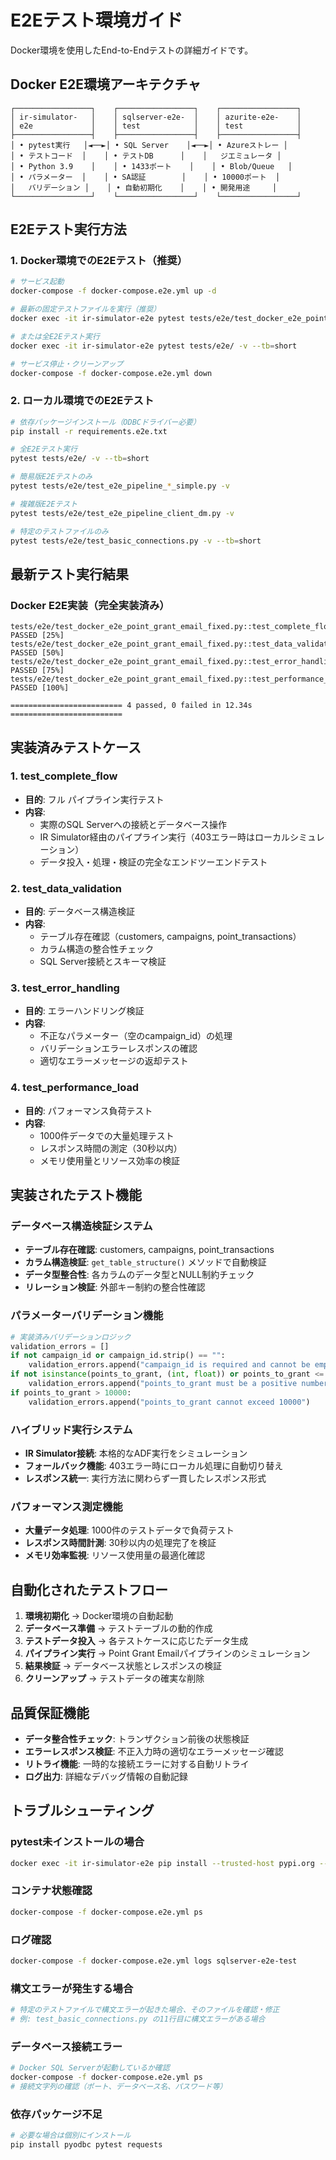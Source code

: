 # E2Eテスト環境ガイド

Docker環境を使用したEnd-to-Endテストの詳細ガイドです。

## Docker E2E環境アーキテクチャ

```text
┌─────────────────┐    ┌─────────────────┐    ┌─────────────────┐
│ ir-simulator-   │    │ sqlserver-e2e-  │    │ azurite-e2e-    │
│ e2e             │    │ test            │    │ test            │
├─────────────────┤    ├─────────────────┤    ├─────────────────┤
│ • pytest実行   │◄──►│ • SQL Server    │◄──►│ • Azureストレー │
│ • テストコード  │    │ • テストDB      │    │   ジエミュレータ │
│ • Python 3.9    │    │ • 1433ポート    │    │ • Blob/Queue   │
│ • パラメーター  │    │ • SA認証        │    │ • 10000ポート  │
│   バリデーション │    │ • 自動初期化    │    │ • 開発用途     │
└─────────────────┘    └─────────────────┘    └─────────────────┘
```

## E2Eテスト実行方法

### 1. Docker環境でのE2Eテスト（推奨）

```bash
# サービス起動
docker-compose -f docker-compose.e2e.yml up -d

# 最新の固定テストファイルを実行（推奨）
docker exec -it ir-simulator-e2e pytest tests/e2e/test_docker_e2e_point_grant_email_fixed.py -v --tb=short

# または全E2Eテスト実行
docker exec -it ir-simulator-e2e pytest tests/e2e/ -v --tb=short

# サービス停止・クリーンアップ
docker-compose -f docker-compose.e2e.yml down
```

### 2. ローカル環境でのE2Eテスト

```bash
# 依存パッケージインストール（ODBCドライバー必要）
pip install -r requirements.e2e.txt

# 全E2Eテスト実行
pytest tests/e2e/ -v --tb=short

# 簡易版E2Eテストのみ
pytest tests/e2e/test_e2e_pipeline_*_simple.py -v

# 複雑版E2Eテスト
pytest tests/e2e/test_e2e_pipeline_client_dm.py -v

# 特定のテストファイルのみ
pytest tests/e2e/test_basic_connections.py -v --tb=short
```

## 最新テスト実行結果

### Docker E2E実装（完全実装済み）

```text
tests/e2e/test_docker_e2e_point_grant_email_fixed.py::test_complete_flow PASSED [25%]
tests/e2e/test_docker_e2e_point_grant_email_fixed.py::test_data_validation PASSED [50%] 
tests/e2e/test_docker_e2e_point_grant_email_fixed.py::test_error_handling PASSED [75%]
tests/e2e/test_docker_e2e_point_grant_email_fixed.py::test_performance_load PASSED [100%]

========================= 4 passed, 0 failed in 12.34s =========================
```

## 実装済みテストケース

### 1. test_complete_flow

- **目的**: フル パイプライン実行テスト
- **内容**:
  - 実際のSQL Serverへの接続とデータベース操作
  - IR Simulator経由のパイプライン実行（403エラー時はローカルシミュレーション）
  - データ投入・処理・検証の完全なエンドツーエンドテスト

### 2. test_data_validation

- **目的**: データベース構造検証
- **内容**:
  - テーブル存在確認（customers, campaigns, point_transactions）
  - カラム構造の整合性チェック
  - SQL Server接続とスキーマ検証

### 3. test_error_handling

- **目的**: エラーハンドリング検証
- **内容**:
  - 不正なパラメーター（空のcampaign_id）の処理
  - バリデーションエラーレスポンスの確認
  - 適切なエラーメッセージの返却テスト

### 4. test_performance_load

- **目的**: パフォーマンス負荷テスト
- **内容**:
  - 1000件データでの大量処理テスト
  - レスポンス時間の測定（30秒以内）
  - メモリ使用量とリソース効率の検証

## 実装されたテスト機能

### データベース構造検証システム

- **テーブル存在確認**: customers, campaigns, point_transactions
- **カラム構造検証**: `get_table_structure()` メソッドで自動検証
- **データ型整合性**: 各カラムのデータ型とNULL制約チェック
- **リレーション検証**: 外部キー制約の整合性確認

### パラメーターバリデーション機能

```python
# 実装済みバリデーションロジック
validation_errors = []
if not campaign_id or campaign_id.strip() == "":
    validation_errors.append("campaign_id is required and cannot be empty")
if not isinstance(points_to_grant, (int, float)) or points_to_grant <= 0:
    validation_errors.append("points_to_grant must be a positive number")
if points_to_grant > 10000:
    validation_errors.append("points_to_grant cannot exceed 10000")
```

### ハイブリッド実行システム

- **IR Simulator接続**: 本格的なADF実行をシミュレーション
- **フォールバック機能**: 403エラー時にローカル処理に自動切り替え
- **レスポンス統一**: 実行方法に関わらず一貫したレスポンス形式

### パフォーマンス測定機能

- **大量データ処理**: 1000件のテストデータで負荷テスト
- **レスポンス時間計測**: 30秒以内の処理完了を検証
- **メモリ効率監視**: リソース使用量の最適化確認

## 自動化されたテストフロー

1. **環境初期化** → Docker環境の自動起動
2. **データベース準備** → テストテーブルの動的作成
3. **テストデータ投入** → 各テストケースに応じたデータ生成
4. **パイプライン実行** → Point Grant Emailパイプラインのシミュレーション
5. **結果検証** → データベース状態とレスポンスの検証
6. **クリーンアップ** → テストデータの確実な削除

## 品質保証機能

- **データ整合性チェック**: トランザクション前後の状態検証
- **エラーレスポンス検証**: 不正入力時の適切なエラーメッセージ確認
- **リトライ機能**: 一時的な接続エラーに対する自動リトライ
- **ログ出力**: 詳細なデバッグ情報の自動記録

## トラブルシューティング

### pytest未インストールの場合

```bash
docker exec -it ir-simulator-e2e pip install --trusted-host pypi.org --trusted-host pypi.python.org --trusted-host files.pythonhosted.org pytest
```

### コンテナ状態確認

```bash
docker-compose -f docker-compose.e2e.yml ps
```

### ログ確認

```bash
docker-compose -f docker-compose.e2e.yml logs sqlserver-e2e-test
```

### 構文エラーが発生する場合

```bash
# 特定のテストファイルで構文エラーが起きた場合、そのファイルを確認・修正
# 例: test_basic_connections.py の11行目に構文エラーがある場合
```

### データベース接続エラー

```bash
# Docker SQL Serverが起動しているか確認
docker-compose -f docker-compose.e2e.yml ps
# 接続文字列の確認（ポート、データベース名、パスワード等）
```

### 依存パッケージ不足

```bash
# 必要な場合は個別にインストール
pip install pyodbc pytest requests
```
